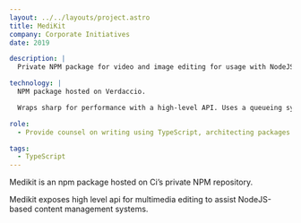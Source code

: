 ```yaml
---
layout: ../../layouts/project.astro
title: MediKit
company: Corporate Initiatives
date: 2019

description: |
  Private NPM package for video and image editing for usage with NodeJS-based content management systems.

technology: |
  NPM package hosted on Verdaccio.

  Wraps sharp for performance with a high-level API. Uses a queueing system to parralelize server load.

role:
  - Provide counsel on writing using TypeScript, architecting packages and utilising the latest NodeJS and JavaScript language features.

tags:
  - TypeScript
---
```


Medikit is an npm package hosted on Ci’s private NPM repository.

Medikit exposes high level api for multimedia editing to assist NodeJS-based content management systems.
